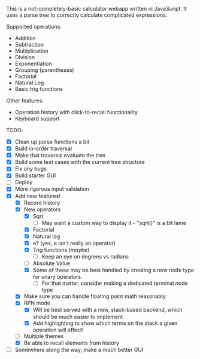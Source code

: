 This is a not-completely-basic calculator webapp written in JavaScript. It uses a parse tree to correctly calculate complicated expressions.

Supported operations:
- Addition
- Subtraction
- Multiplication
- Division
- Exponentiation
- Grouping (parentheses)
- Factorial
- Natural Log
- Basic trig functions

Other features:
- Operation history with click-to-recall functionality
- Keyboard support

TODO:
- [X] Clean up parse functions a bit
- [X] Build in-order traversal
- [X] Make that traversal evaluate the tree
- [X] Build some test cases with the current tree structure
- [X] Fix any bugs
- [X] Build starter GUI
- [ ] Deploy
- [X] More rigorous input validation
- [X] Add new features!
   - [X] Record history
   - [X] New operators
        - [X] Sqrt
            - [ ] May want a custom way to display it - "sqrt()" is a bit lame
        - [X]  Factorial
        - [X]  Natural log
        - [X]  e? (yes, e isn't really an operator)
        - [X]  Trig functions (*maybe*)
            - [ ]  Keep an eye on degrees vs radians
        - [ ]  Absolute Value
        - [X]  Some of these may be best handled by creating a new node type for unary 
            operators.
            - [ ]  For that matter, consider making a dedicated terminal node type
    - [X]  Make sure you can handle floating point math reasonably
    - [X]  RPN mode
        - [X]  Will be best served with a new, stack-based backend, which should be
            much easier to implement
        - [X]  Add highlighting to show which terms on the stack a given operation
            will effect!
    - [ ]  Multiple themes
    - [X]  Be able to recall elements from history
- [ ]  Somewhere along the way, make a much better GUI
